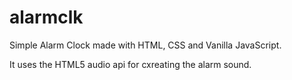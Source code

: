 # alarmclk
Simple Alarm Clock made with HTML, CSS and Vanilla JavaScript.

It uses the HTML5 audio api for cxreating the alarm sound.


